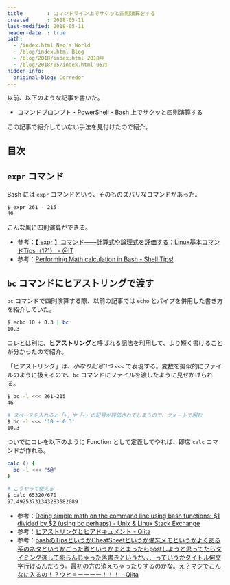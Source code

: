 ```yaml
---
title        : コマンドライン上でサクッと四則演算をする
created      : 2018-05-11
last-modified: 2018-05-11
header-date  : true
path:
  - /index.html Neo's World
  - /blog/index.html Blog
  - /blog/2018/index.html 2018年
  - /blog/2018/05/index.html 05月
hidden-info:
  original-blog: Corredor
---
```


以前、以下のような記事を書いた。

- [コマンドプロンプト・PowerShell・Bash 上でサクッと四則演算する](/blog/2017/05/09-01.html)

この記事で紹介していない手法を見付けたので紹介。

## 目次

## `expr` コマンド

Bash には `expr` コマンドという、そのものズバリなコマンドがあった。

```bash
$ expr 261 - 215
46
```

こんな風に四則演算ができる。

- 参考：[【 expr 】コマンド――計算式や論理式を評価する：Linux基本コマンドTips（171） - ＠IT](http://www.atmarkit.co.jp/ait/articles/1712/28/news019.html)
- 参考：[Performing Math calculation in Bash - Shell Tips!](https://www.shell-tips.com/2010/06/14/performing-math-calculation-in-bash/)

## `bc` コマンドにヒアストリングで渡す

`bc` コマンドで四則演算する際、以前の記事では `echo` とパイプを併用した書き方を紹介していた。

```bash
$ echo 10 + 0.3 | bc
10.3
```

コレとは別に、**ヒアストリング**と呼ばれる記法を利用して、より短く書けることが分かったので紹介。

「ヒアストリング」は、*小なり記号3つ `<<<`* で表現する。変数を擬似的にファイルのように扱えるので、`bc` コマンドにファイルを渡したように見せかけられる。

```bash
$ bc -l <<< 261-215
46

# スペースを入れると「+」や「-」の記号が評価されてしまうので、クォートで囲む
$ bc -l <<< '10 + 0.3'
10.3
```

ついでにコレを以下のように Function として定義してやれば、即席 `calc` コマンドが作れる。

```bash
calc () {
  bc -l <<< "$@"
}

# こうやって使える
$ calc 65320/670
97.49253731343283582089
```

- 参考：[Doing simple math on the command line using bash functions: $1 divided by $2 (using bc perhaps) - Unix & Linux Stack Exchange](https://unix.stackexchange.com/a/30486)
- 参考：[ヒアストリングとヒアドキュメント - Qiita](https://qiita.com/ogiw/items/ac77a3bbb813351099a1)
- 参考：[bashのTipsというかCheatSheetというか備忘メモというかよくある系のネタというかごった煮というかまとまったらpostしようと思ってたらタイミング逃して膨らんじゃった落書きというか、、、っていうかタイトル何文字行けるんだろう。最初の方の消えちゃったりするのかな。え？マジでこんなに入るの！？ウヒョーーーー！！！ - Qiita](https://qiita.com/kiida/items/3beb1bf718cdc2f0798a#%E3%83%92%E3%82%A2%E3%82%B9%E3%83%88%E3%83%AA%E3%83%B3%E3%82%B0)
